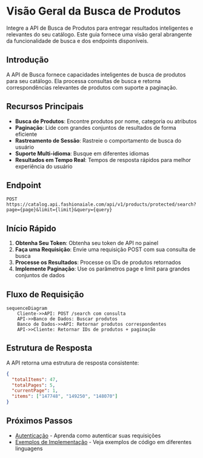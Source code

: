 # Visão Geral da Busca de Produtos

Integre a API de Busca de Produtos para entregar resultados inteligentes e relevantes do seu catálogo. Este guia fornece uma visão geral abrangente da funcionalidade de busca e dos endpoints disponíveis.

## Introdução

A API de Busca fornece capacidades inteligentes de busca de produtos para seu catálogo. Ela processa consultas de busca e retorna correspondências relevantes de produtos com suporte a paginação.

## Recursos Principais

- **Busca de Produtos**: Encontre produtos por nome, categoria ou atributos
- **Paginação**: Lide com grandes conjuntos de resultados de forma eficiente
- **Rastreamento de Sessão**: Rastreie o comportamento de busca do usuário
- **Suporte Multi-idioma**: Busque em diferentes idiomas
- **Resultados em Tempo Real**: Tempos de resposta rápidos para melhor experiência do usuário

## Endpoint
```
POST https://catalog.api.fashionaiale.com/api/v1/products/protected/search?page={page}&limit={limit}&query={query}
```

## Início Rápido

1. **Obtenha Seu Token**: Obtenha seu token de API no painel
2. **Faça uma Requisição**: Envie uma requisição POST com sua consulta de busca
3. **Processe os Resultados**: Processe os IDs de produtos retornados
4. **Implemente Paginação**: Use os parâmetros page e limit para grandes conjuntos de dados

## Fluxo de Requisição
```mermaid
sequenceDiagram
    Cliente->>API: POST /search com consulta
    API->>Banco de Dados: Buscar produtos
    Banco de Dados->>API: Retornar produtos correspondentes
    API->>Cliente: Retornar IDs de produtos + paginação
```

## Estrutura de Resposta

A API retorna uma estrutura de resposta consistente:
```json
{
  "totalItems": 47,
  "totalPages": 5,
  "currentPage": 1,
  "items": ["147748", "149250", "148070"]
}
```

## Próximos Passos

- [Autenticação](../../customization-reference/authentication) - Aprenda como autenticar suas requisições
- [Exemplos de Implementação](./examples) - Veja exemplos de código em diferentes linguagens